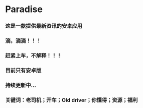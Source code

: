 # Paradise
### 这是一款提供最新资讯的安卓应用
### 滴，滴滴！！！
### 赶紧上车，不解释！！！
### 目前只有安卓版
### 持续更新中...
### 关键词：老司机；开车；Old driver；你懂得；资源；福利
